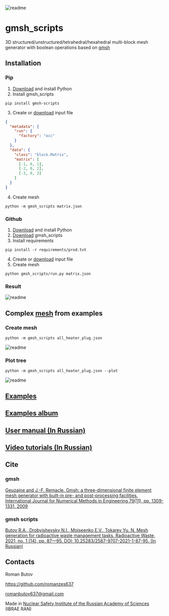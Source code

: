 ![readme](/images/readme.jpg)

# gmsh_scripts
3D structured/unstructured/tetrahedral/hexahedral multi-block mesh generator 
with boolean operations based on [gmsh](https://gmsh.info/)

## Installation
### Pip
1. [Download](https://www.python.org/downloads/) and install Python
2. Install gmsh_scripts
```shell
pip install gmsh-scripts
```
3. Create or [download](matrix.json) input file
```json
{
  "metadata": {
    "run": {
      "factory": "occ"
    }
  },
  "data": {
    "class": "block.Matrix",
    "matrix": [
      [-1, 0, 1],
      [-2, 0, 2],
      [-3, 0, 3]
    ]
  }
}
```
4. Create mesh
```shell
python -m gmsh_scripts matrix.json
```

### Github
1. [Download](https://www.python.org/downloads/) and install Python
2. [Download](https://github.com/romanzes637/gmsh_scripts) gmsh_scripts
3. Install requirements
```shell
pip install -r requirements/prod.txt
```
4. Create or [download](https://downgit.github.io/#/home?url=https://github.com/romanzes637/gmsh_scripts/blob/master/examples/matrix/matrix.json) input file
5. Create mesh
```shell
python gmsh_scripts/run.py matrix.json
```

### Result
![readme](/images/matrix.png)

## Complex [mesh](https://downgit.github.io/#/home?url=https://github.com/romanzes637/gmsh_scripts/tree/master/examples/experiment/sweden) from examples
### Create mesh
```shell
python -m gmsh_scripts all_heater_plug.json
```
![readme](/images/sweden_experiment.png)
### Plot tree
```shell
python -m gmsh_scripts all_heater_plug.json --plot
```
![readme](/images/sweden_experiment_tree.png)

## [Examples](https://downgit.github.io/#/home?url=https://github.com/romanzes637/gmsh_scripts/tree/master/examples)

## [Examples album](https://photos.app.goo.gl/KngvSr6ttbyIdFEX2)

## [User manual (In Russian)](https://docs.google.com/document/d/166MPpgo0n661rmQZg7IS_MhNxlCueseOpwgqPBXQ8hI/edit?usp=sharing)

## [Video tutorials (In Russian)](https://youtube.com/playlist?list=PLNPHDKBRjaZmMzjxtoZVzeWSHZB-x9ayi)

## Cite

### gmsh
[Geuzaine and J.-F. Remacle. Gmsh: a three-dimensional finite element mesh generator with built-in pre- and post-processing facilities. International Journal for Numerical Methods in Engineering 79(11), pp. 1309-1331, 2009](https://gmsh.info/doc/preprints/gmsh_paper_preprint.pdf)

### gmsh scripts
[Butov R.A., Drobyishevsky N.I., Moiseenko E.V., Tokarev Yu. N. Mesh generation for radioactive waste management tasks. Radioactive Waste, 2021, no. 1 (14), pp. 87—95. DOI: 10.25283/2587-9707-2021-1-87-95. (In Russian)](http://eng.radwaste-journal.ru/docs/journals/27/mesh_generation_for_radioactive_waste_management_tasks.pdf)

## Contacts
Roman Butov

https://github.com/romanzes637

romanbutov637@gmail.com

Made in [Nuclear Safety Institute of the Russian Academy of Sciences](http://en.ibrae.ac.ru/) (IBRAE RAN)
